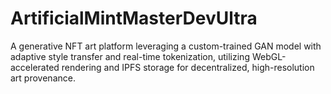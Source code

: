 # ArtificialMintMasterDevUltra
A generative NFT art platform leveraging a custom-trained GAN model with adaptive style transfer and real-time tokenization, utilizing WebGL-accelerated rendering and IPFS storage for decentralized, high-resolution art provenance.
